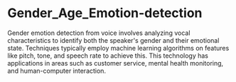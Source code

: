 # Gender_Age_Emotion-detection

Gender emotion detection from voice involves analyzing vocal characteristics to identify both the speaker's gender and their emotional state. Techniques typically employ machine learning algorithms on features like pitch, tone, and speech rate to achieve this. This technology has applications in areas such as customer service, mental health monitoring, and human-computer interaction.
